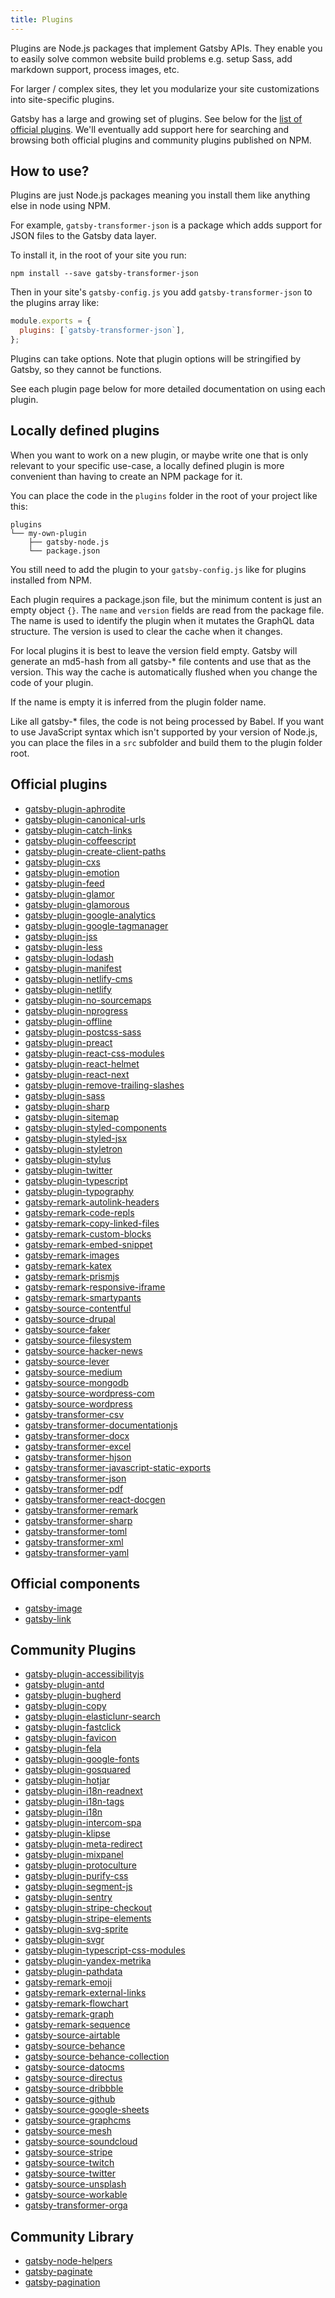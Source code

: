 ```yaml
---
title: Plugins
---
```


Plugins are Node.js packages that implement Gatsby APIs. They enable you to
easily solve common website build problems e.g. setup Sass, add markdown
support, process images, etc.

For larger / complex sites, they let you modularize your site customizations
into site-specific plugins.

Gatsby has a large and growing set of plugins. See below for the
[list of official plugins](#official-plugins). We'll eventually add support here
for searching and browsing both official plugins and community plugins published
on NPM.

## How to use?

Plugins are just Node.js packages meaning you install them like anything else in
node using NPM.

For example, `gatsby-transformer-json` is a package which adds support for JSON
files to the Gatsby data layer.

To install it, in the root of your site you run:

`npm install --save gatsby-transformer-json`

Then in your site's `gatsby-config.js` you add `gatsby-transformer-json`
to the plugins array like:

```javascript
module.exports = {
  plugins: [`gatsby-transformer-json`],
};
```

Plugins can take options. Note that plugin options will be stringified by Gatsby, so they cannot be functions.

See each plugin page below for more detailed
documentation on using each plugin.

## Locally defined plugins

When you want to work on a new plugin, or maybe write one that is only relevant
to your specific use-case, a locally defined plugin is more convenient than
having to create an NPM package for it.

You can place the code in the `plugins` folder in the root of your project like
this:

```
plugins
└── my-own-plugin
    ├── gatsby-node.js
    └── package.json
```

You still need to add the plugin to your `gatsby-config.js` like for plugins
installed from NPM.

Each plugin requires a package.json file, but the minimum content is just an
empty object `{}`. The `name` and `version` fields are read from the package
file. The name is used to identify the plugin when it mutates the GraphQL data
structure. The version is used to clear the cache when it changes.

For local plugins it is best to leave the version field empty. Gatsby will
generate an md5-hash from all gatsby-\* file contents and use that as the
version. This way the cache is automatically flushed when you change the code of
your plugin.

If the name is empty it is inferred from the plugin folder name.

Like all gatsby-\* files, the code is not being processed by Babel. If you want
to use JavaScript syntax which isn't supported by your version of Node.js, you
can place the files in a `src` subfolder and build them to the plugin folder
root.

## Official plugins

* [gatsby-plugin-aphrodite](/packages/gatsby-plugin-aphrodite/)
* [gatsby-plugin-canonical-urls](/packages/gatsby-plugin-canonical-urls/)
* [gatsby-plugin-catch-links](/packages/gatsby-plugin-catch-links/)
* [gatsby-plugin-coffeescript](/packages/gatsby-plugin-coffeescript/)
* [gatsby-plugin-create-client-paths](/packages/gatsby-plugin-create-client-paths/)
* [gatsby-plugin-cxs](/packages/gatsby-plugin-cxs/)
* [gatsby-plugin-emotion](/packages/gatsby-plugin-emotion/)
* [gatsby-plugin-feed](/packages/gatsby-plugin-feed/)
* [gatsby-plugin-glamor](/packages/gatsby-plugin-glamor/)
* [gatsby-plugin-glamorous](/packages/gatsby-plugin-glamorous/)
* [gatsby-plugin-google-analytics](/packages/gatsby-plugin-google-analytics/)
* [gatsby-plugin-google-tagmanager](/packages/gatsby-plugin-google-tagmanager/)
* [gatsby-plugin-jss](/packages/gatsby-plugin-jss/)
* [gatsby-plugin-less](/packages/gatsby-plugin-less/)
* [gatsby-plugin-lodash](/packages/gatsby-plugin-lodash/)
* [gatsby-plugin-manifest](/packages/gatsby-plugin-manifest/)
* [gatsby-plugin-netlify-cms](/packages/gatsby-plugin-netlify-cms/)
* [gatsby-plugin-netlify](/packages/gatsby-plugin-netlify/)
* [gatsby-plugin-no-sourcemaps](/packages/gatsby-plugin-no-sourcemaps/)
* [gatsby-plugin-nprogress](/packages/gatsby-plugin-nprogress/)
* [gatsby-plugin-offline](/packages/gatsby-plugin-offline/)
* [gatsby-plugin-postcss-sass](/packages/gatsby-plugin-postcss-sass)
* [gatsby-plugin-preact](/packages/gatsby-plugin-preact/)
* [gatsby-plugin-react-css-modules](/packages/gatsby-plugin-react-css-modules/)
* [gatsby-plugin-react-helmet](/packages/gatsby-plugin-react-helmet/)
* [gatsby-plugin-react-next](/packages/gatsby-plugin-react-next/)
* [gatsby-plugin-remove-trailing-slashes](/packages/gatsby-plugin-remove-trailing-slashes/)
* [gatsby-plugin-sass](/packages/gatsby-plugin-sass/)
* [gatsby-plugin-sharp](/packages/gatsby-plugin-sharp/)
* [gatsby-plugin-sitemap](/packages/gatsby-plugin-sitemap/)
* [gatsby-plugin-styled-components](/packages/gatsby-plugin-styled-components/)
* [gatsby-plugin-styled-jsx](/packages/gatsby-plugin-styled-jsx/)
* [gatsby-plugin-styletron](/packages/gatsby-plugin-styletron/)
* [gatsby-plugin-stylus](/packages/gatsby-plugin-stylus/)
* [gatsby-plugin-twitter](/packages/gatsby-plugin-twitter/)
* [gatsby-plugin-typescript](/packages/gatsby-plugin-typescript/)
* [gatsby-plugin-typography](/packages/gatsby-plugin-typography/)
* [gatsby-remark-autolink-headers](/packages/gatsby-remark-autolink-headers/)
* [gatsby-remark-code-repls](/packages/gatsby-remark-code-repls/)
* [gatsby-remark-copy-linked-files](/packages/gatsby-remark-copy-linked-files/)
* [gatsby-remark-custom-blocks](/packages/gatsby-remark-custom-blocks/)
* [gatsby-remark-embed-snippet](/packages/gatsby-remark-embed-snippet/)
* [gatsby-remark-images](/packages/gatsby-remark-images/)
* [gatsby-remark-katex](/packages/gatsby-remark-katex/)
* [gatsby-remark-prismjs](/packages/gatsby-remark-prismjs/)
* [gatsby-remark-responsive-iframe](/packages/gatsby-remark-responsive-iframe/)
* [gatsby-remark-smartypants](/packages/gatsby-remark-smartypants/)
* [gatsby-source-contentful](/packages/gatsby-source-contentful/)
* [gatsby-source-drupal](/packages/gatsby-source-drupal/)
* [gatsby-source-faker](/packages/gatsby-source-faker/)
* [gatsby-source-filesystem](/packages/gatsby-source-filesystem/)
* [gatsby-source-hacker-news](/packages/gatsby-source-hacker-news/)
* [gatsby-source-lever](/packages/gatsby-source-lever/)
* [gatsby-source-medium](/packages/gatsby-source-medium/)
* [gatsby-source-mongodb](/packages/gatsby-source-mongodb/)
* [gatsby-source-wordpress-com](/packages/gatsby-source-wordpress-com/)
* [gatsby-source-wordpress](/packages/gatsby-source-wordpress/)
* [gatsby-transformer-csv](/packages/gatsby-transformer-csv/)
* [gatsby-transformer-documentationjs](/packages/gatsby-transformer-documentationjs/)
* [gatsby-transformer-docx](/packages/gatsby-transformer-docx/)
* [gatsby-transformer-excel](/packages/gatsby-transformer-excel/)
* [gatsby-transformer-hjson](/packages/gatsby-transformer-hjson/)
* [gatsby-transformer-javascript-static-exports](/packages/gatsby-transformer-javascript-static-exports/)
* [gatsby-transformer-json](/packages/gatsby-transformer-json/)
* [gatsby-transformer-pdf](/packages/gatsby-transformer-pdf/)
* [gatsby-transformer-react-docgen](/packages/gatsby-transformer-react-docgen/)
* [gatsby-transformer-remark](/packages/gatsby-transformer-remark/)
* [gatsby-transformer-sharp](/packages/gatsby-transformer-sharp/)
* [gatsby-transformer-toml](/packages/gatsby-transformer-toml/)
* [gatsby-transformer-xml](/packages/gatsby-transformer-xml/)
* [gatsby-transformer-yaml](/packages/gatsby-transformer-yaml/)

## Official components

* [gatsby-image](/packages/gatsby-image/)
* [gatsby-link](/packages/gatsby-link/)

## Community Plugins

* [gatsby-plugin-accessibilityjs](https://github.com/alampros/gatsby-plugin-accessibilityjs)
* [gatsby-plugin-antd](https://github.com/bskimball/gatsby-plugin-antd)
* [gatsby-plugin-bugherd](https://github.com/indigotree/gatsby-plugin-bugherd)
* [gatsby-plugin-copy](https://github.com/aquilio/gatsby-plugin-copy)
* [gatsby-plugin-elasticlunr-search](https://github.com/andrew-codes/gatsby-plugin-elasticlunr-search)
* [gatsby-plugin-fastclick](https://github.com/escaladesports/gatsby-plugin-fastclick)
* [gatsby-plugin-favicon](https://github.com/Creatiwity/gatsby-plugin-favicon)
* [gatsby-plugin-fela](https://github.com/mmintel/gatsby-plugin-fela)
* [gatsby-plugin-google-fonts](https://github.com/didierfranc/gatsby-plugin-google-fonts)
* [gatsby-plugin-gosquared](https://github.com/jongold/gatsby-plugin-gosquared)
* [gatsby-plugin-hotjar](https://github.com/pavloko/gatsby-plugin-hotjar)
* [gatsby-plugin-i18n-readnext](https://github.com/angeloocana/gatsby-plugin-i18n-readnext)
* [gatsby-plugin-i18n-tags](https://github.com/angeloocana/gatsby-plugin-i18n-tags)
* [gatsby-plugin-i18n](https://github.com/angeloocana/gatsby-plugin-i18n)
* [gatsby-plugin-intercom-spa](https://github.com/toriihq/gatsby-plugin-intercom-spa)
* [gatsby-plugin-klipse](https://github.com/ahmedelgabri/gatsby-plugin-klipse)
* [gatsby-plugin-meta-redirect](https://github.com/getchalk/gatsby-plugin-meta-redirect)
* [gatsby-plugin-mixpanel](https://github.com/thomascarvalho/gatsby-plugin-mixpanel)
* [gatsby-plugin-protoculture](https://github.com/atrauzzi/gatsby-plugin-protoculture)
* [gatsby-plugin-purify-css](https://github.com/rongierlach/gatsby-plugin-purify-css)
* [gatsby-plugin-segment-js](https://github.com/benjaminhoffman/gatsby-plugin-segment-js)
* [gatsby-plugin-sentry](https://github.com/octalmage/gatsby-plugin-sentry)
* [gatsby-plugin-stripe-checkout](https://github.com/njosefbeck/gatsby-plugin-stripe-checkout)
* [gatsby-plugin-stripe-elements](https://github.com/njosefbeck/gatsby-plugin-stripe-elements)
* [gatsby-plugin-svg-sprite](https://github.com/marcobiedermann/gatsby-plugin-svg-sprite)
* [gatsby-plugin-svgr](https://github.com/zabute/gatsby-plugin-svgr)
* [gatsby-plugin-typescript-css-modules](https://github.com/jcreamer898/gatsby-plugin-typescript-css-modules)
* [gatsby-plugin-yandex-metrika](https://github.com/viatsko/gatsby-plugin-yandex-metrika)
* [gatsby-plugin-pathdata](https://github.com/barskern/gatsby-plugin-pathdata)
* [gatsby-remark-emoji](https://github.com/Rulikkk/gatsby-remark-emoji)
* [gatsby-remark-external-links](https://github.com/JLongley/gatsby-remark-external-links)
* [gatsby-remark-flowchart](https://github.com/liudonghua123/gatsby-remark-flowchart)
* [gatsby-remark-graph](https://github.com/konsumer/gatsby-remark-graph)
* [gatsby-remark-sequence](https://github.com/liudonghua123/gatsby-remark-sequence)
* [gatsby-source-airtable](https://github.com/kevzettler/gatsby-source-airtable)
* [gatsby-source-behance](https://github.com/LeKoArts/gatsby-source-behance)
* [gatsby-source-behance-collection](https://github.com/n370/gatsby-source-behance-collection)
* [gatsby-source-datocms](https://github.com/datocms/gatsby-source-datocms)
* [gatsby-source-directus](https://github.com/iKonrad/gatsby-source-directus)
* [gatsby-source-dribbble](https://github.com/smakosh/gatsby-source-dribbble)
* [gatsby-source-github](https://github.com/mosch/gatsby-source-github)
* [gatsby-source-google-sheets](https://github.com/brandonmp/gatsby-source-google-sheets)
* [gatsby-source-graphcms](https://github.com/GraphCMS/gatsby-source-graphcms)
* [gatsby-source-mesh](https://github.com/gentics/gatsby-source-mesh)
* [gatsby-source-soundcloud](https://github.com/jedidiah/gatsby-source-soundcloud)
* [gatsby-source-stripe](https://github.com/njosefbeck/gatsby-source-stripe)
* [gatsby-source-twitch](https://github.com/jedidiah/gatsby-source-twitch)
* [gatsby-source-twitter](https://github.com/G100g/gatsby-source-twitter)
* [gatsby-source-unsplash](https://github.com/vacas5/gatsby-source-unsplash)
* [gatsby-source-workable](https://github.com/tumblbug/gatsby-source-workable)
* [gatsby-transformer-orga](https://github.com/xiaoxinghu/orgajs/tree/master/packages/gatsby-transformer-orga)

## Community Library

* [gatsby-node-helpers](https://github.com/angeloashmore/gatsby-node-helpers)
* [gatsby-paginate](https://github.com/pixelstew/gatsby-paginate)
* [gatsby-pagination](https://github.com/infinitedescent/gatsby-pagination)
